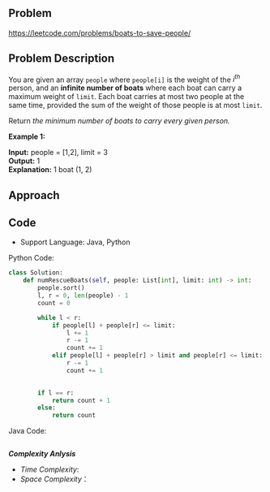 ## Problem

https://leetcode.com/problems/boats-to-save-people/

## Problem Description

You are given an array `people` where `people[i]` is the weight of the $i^{th}$ person, and an **infinite number of boats** where each boat can carry a maximum weight of `limit`. Each boat carries at most two people at the same time, provided the sum of the weight of those people is at most `limit`.

Return *the minimum number of boats to carry every given person.*

**Example 1:**

**Input:** people = [1,2], limit = 3  <br>
**Output:** 1  <br>
**Explanation:** 1 boat (1, 2)



## Approach

## Code

- Support Language: Java, Python

Python Code:

```py
class Solution:
    def numRescueBoats(self, people: List[int], limit: int) -> int:
        people.sort()
        l, r = 0, len(people) - 1
        count = 0

        while l < r:
            if people[l] + people[r] <= limit: 
                l += 1
                r -= 1
                count += 1
            elif people[l] + people[r] > limit and people[r] <= limit:
                r -= 1                
                count += 1

        
        if l == r:
            return count + 1
        else:
            return count
```

Java Code:

```

```

**_Complexity Anlysis_**

- _Time Complexity_: 
- _Space Complexity_：
